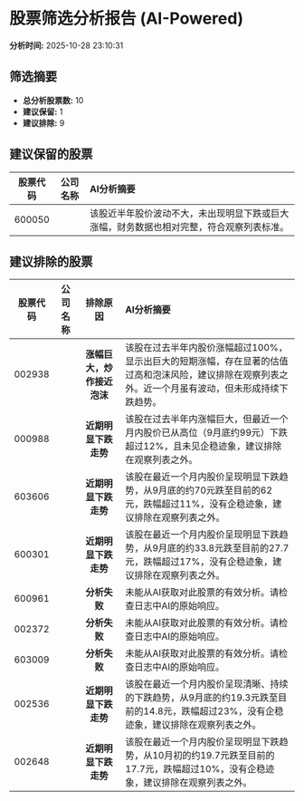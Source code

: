 # 股票筛选分析报告 (AI-Powered)

**分析时间:** 2025-10-28 23:10:31

## 筛选摘要

- **总分析股票数:** 10
- **建议保留:** 1
- **建议排除:** 9

## 建议保留的股票

| 股票代码 | 公司名称 | AI分析摘要 |
|:---:|:---:|:---|
| 600050 |  | 该股近半年股价波动不大，未出现明显下跌或巨大涨幅，财务数据也相对完整，符合观察列表标准。 |

## 建议排除的股票

| 股票代码 | 公司名称 | 排除原因 | AI分析摘要 |
|:---:|:---:|:---:|:---|
| 002938 |  | **涨幅巨大，炒作接近泡沫** | 该股在过去半年内股价涨幅超过100%，显示出巨大的短期涨幅，存在显著的估值过高和泡沫风险，建议排除在观察列表之外。近一个月虽有波动，但未形成持续下跌趋势。 |
| 000988 |  | **近期明显下跌走势** | 该股在过去半年内涨幅巨大，但最近一个月内股价已从高位（9月底约99元）下跌超过12%，且未见企稳迹象，建议排除在观察列表之外。 |
| 603606 |  | **近期明显下跌走势** | 该股在最近一个月内股价呈现明显下跌趋势，从9月底的约70元跌至目前的62元，跌幅超过11%，没有企稳迹象，建议排除在观察列表之外。 |
| 600301 |  | **近期明显下跌走势** | 该股在最近一个月内股价呈现明显下跌趋势，从9月底的约33.8元跌至目前的27.7元，跌幅超过17%，没有企稳迹象，建议排除在观察列表之外。 |
| 600961 |  | **分析失败** | 未能从AI获取对此股票的有效分析。请检查日志中AI的原始响应。 |
| 002372 |  | **分析失败** | 未能从AI获取对此股票的有效分析。请检查日志中AI的原始响应。 |
| 603009 |  | **分析失败** | 未能从AI获取对此股票的有效分析。请检查日志中AI的原始响应。 |
| 002536 |  | **近期明显下跌走势** | 该股在最近一个月内股价呈现清晰、持续的下跌趋势，从9月底的约19.3元跌至目前的14.8元，跌幅超过23%，没有企稳迹象，建议排除在观察列表之外。 |
| 002648 |  | **近期明显下跌走势** | 该股在最近一个月内股价呈现明显下跌趋势，从10月初的约19.7元跌至目前的17.7元，跌幅超过10%，没有企稳迹象，建议排除在观察列表之外。 |
